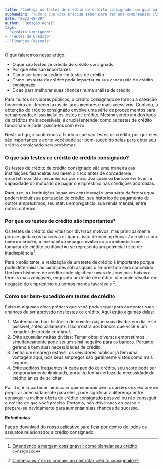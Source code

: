 ```yaml
---
title: "Conheça os testes de crédito de crédito consignado: um guia para servidores públicos"
subheading: "Tudo o que você precisa saber para ter uma compreensão clara dos testes de crédito de crédito consignado e realizar a melhor escolha para sua vida financeira."
date: "2023-08-09"
author: "Redação Konsi"
tags:
- "Crédito Consignado"
- "Testes de Crédito"
- "Finanças Pessoais"
---
```


O que falaremos nesse artigo:

- O que são testes de crédito de crédito consignado
- Por que eles são importantes
- Como ser bem-sucedido em testes de crédito
- Como um teste de crédito pode impactar na sua concessão de crédito consignado
- Dicas para melhorar suas chances numa análise de crédito


Para muitos servidores públicos, o crédito consignado se tornou a salvação financeira ao oferecer taxas de juros menores e mais acessíveis. Contudo, a obtenção do crédito consignado envolve uma série de procedimentos para ser aprovado, e isso inclui os testes de crédito. Mesmo sendo um dos tipos de créditos mais acessíveis, é crucial entender como os testes de crédito funcionam e poder passá-los com êxito. 

Neste artigo, discutiremos a fundo o que são testes de crédito, por que eles são importantes e como você pode ser bem-sucedido neles para obter seu crédito consignado sem problemas.

### O que são testes de crédito de crédito consignado?

Os testes de crédito de crédito consignado são uma maneira das instituições financeiras avaliarem o risco antes de concederem empréstimos. São mecanismos por meio dos quais os bancos verificam a capacidade do mutuário de pagar o empréstimo nas condições acordadas.

Para isso, as instituições levam em consideração uma série de fatores que podem incluir sua pontuação de crédito, seu histórico de pagamento de outros empréstimos, seu status empregatício, sua renda mensal, entre outros critérios.

### Por que os testes de crédito são importantes?

Os testes de crédito são vitais por diversos motivos, mas principalmente porque ajudam os bancos a mitigar o risco de inadimplência. Ao realizar um teste de crédito, a instituição consegue avaliar se o solicitante é um tomador de crédito confiável ou se representa um potencial risco de inadimplência [^1^].

Para o solicitante, a realização de um teste de crédito é importante porque pode determinar as condições sob as quais o empréstimo será concedido. Um bom histórico de crédito pode significar taxas de juros mais baixas e termos mais amigáveis, enquanto um teste de crédito ruim pode resultar em negação do empréstimo ou termos menos favoráveis [^2^].

### Como ser bem-sucedido em testes de crédito

Existem algumas dicas práticas que você pode seguir para aumentar suas chances de ser aprovado nos testes de crédito. Aqui estão algumas delas:

1. Mantenha um bom histórico de crédito: pague suas dívidas em dia, e se possível, antecipadamente. Isso mostra aos bancos que você é um tomador de crédito confiável.
2. Evite acumular muitas dívidas: Tentar obter diversos empréstimos simultaneamente pode ser um sinal negativo para os bancos. Portanto, gerencie bem suas necessidades de crédito.
3. Tenha um emprego estável: os servidores públicos já têm uma vantagem aqui, pois seus empregos são geralmente vistos como mais seguros.
4. Evite pedidos frequentes: A cada pedido de crédito, seu score pode ser temporariamente diminuído, portanto tenha certeza da necessidade do crédito antes de solicitar.

Por fim, é importante mencionar que entender bem os testes de crédito e se preparar adequadamente para eles, pode significar a diferença entre conseguir a melhor oferta de crédito consignado possível ou não conseguir o crédito de que você precisa. Portanto, não deixe nada ao acaso e prepare-se devidamente para aumentar suas chances de sucesso.

**Referências**

[^1^]: [Entendendo a margem consignável: como planejar seu crédito consignado](https://www.konsi.com.br/postagens/entendendo-a-margem-consignavel-como-planejar-seu-credito-consignado)
[^2^]: [Conheça os 7 erros comuns ao contratar crédito consignado](https://www.konsi.com.br/postagens/7-erros-comuns-ao-contratar-credito-consignado)

Faça o download do nosso [aplicativo](https://www.konsi.com.br/) para ficar por dentro de todos os assuntos relacionados a crédito consignado.